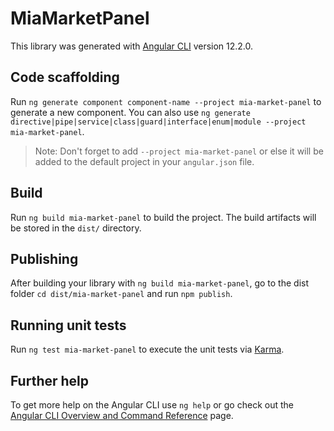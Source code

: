 # MiaMarketPanel

This library was generated with [Angular CLI](https://github.com/angular/angular-cli) version 12.2.0.

## Code scaffolding

Run `ng generate component component-name --project mia-market-panel` to generate a new component. You can also use `ng generate directive|pipe|service|class|guard|interface|enum|module --project mia-market-panel`.
> Note: Don't forget to add `--project mia-market-panel` or else it will be added to the default project in your `angular.json` file. 

## Build

Run `ng build mia-market-panel` to build the project. The build artifacts will be stored in the `dist/` directory.

## Publishing

After building your library with `ng build mia-market-panel`, go to the dist folder `cd dist/mia-market-panel` and run `npm publish`.

## Running unit tests

Run `ng test mia-market-panel` to execute the unit tests via [Karma](https://karma-runner.github.io).

## Further help

To get more help on the Angular CLI use `ng help` or go check out the [Angular CLI Overview and Command Reference](https://angular.io/cli) page.
